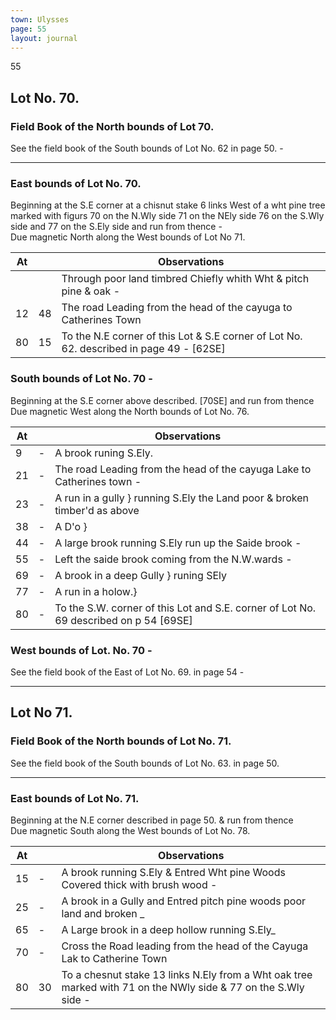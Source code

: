 ```yaml
---
town: Ulysses
page: 55
layout: journal
---
```


55

## Lot No. 70.

### Field Book of the North bounds of Lot 70.

See the field book of the South bounds of Lot No. 62 in page 50. -

---

### East bounds of Lot No. 70.

Beginning at the S.E corner at a chisnut stake 6 links West of a wht pine tree marked with figurs 70 on the N.Wly side 71 on the NEly side 76 on the S.Wly side and 77 on the S.Ely side and run from thence - \
Due magnetic North along the West bounds of Lot No 71.

| At |    | Observations |
| -- | -- | ------------ |
| | | Through poor land timbred Chiefly whith Wht & pitch pine & oak -
| 12 | 48 | The road Leading from the head of the cayuga to Catherines Town
| 80 | 15 | To the N.E corner of this Lot & S.E corner of Lot No. 62. described in page 49 - [62SE]

### South bounds of Lot No. 70 -

Beginning at the S.E corner above described. [70SE] and run from thence \
Due magnetic West along the North bounds of Lot No. 76.

| At |    | Observations |
| -- | -- | ------------ |
| 9 | - | A brook runing S.Ely.
| 21 | - | The road Leading from the head of the cayuga Lake to Catherines town -
| 23 | - | A run in a gully } running S.Ely the Land poor & broken timber'd as above
| 38 | - | A D'o }
| 44 | - | A large brook running S.Ely run up the Saide brook -
| 55 | - | Left the saide brook coming from the N.W.wards -
| 69 | - | A brook in a deep Gully } runing SEly
| 77 | - | A run in a holow.}
| 80 | - | To the S.W. corner of this Lot and S.E. corner of Lot No. 69 described on p 54 [69SE]

### West bounds of Lot. No. 70 -

See the field book of the East of Lot No. 69. in page 54 -

---

## Lot No 71.

### Field Book of the North bounds of Lot No. 71.

See the field book of the South bounds of Lot No. 63. in page 50.

---

### East bounds of Lot No. 71.

Beginning at the N.E corner described in page 50. & run from thence \
Due magnetic South along the West bounds of Lot No. 78.

| At |    | Observations |
| -- | -- | ------------ |
| 15 | - | A brook running S.Ely & Entred Wht pine Woods Covered thick with brush wood -
| 25 | - | A brook in a Gully and Entred pitch pine woods poor land and broken _
| 65 | - | A Large brook in a deep hollow running S.Ely_
| 70 | - | Cross the Road leading from the head of the Cayuga Lak to Catherine Town
| 80 | 30 | To a chesnut stake 13 links N.Ely from a Wht oak tree marked with 71 on the NWly side & 77 on the S.Wly side -
